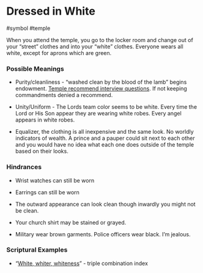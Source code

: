 # Dressed in White

#symbol 
#temple 

When you attend the temple, you go to the locker room and change out of your “street” clothes and into your “white” clothes. Everyone wears all white, except for aprons which are green.

  

### Possible Meanings

- Purity/cleanliness - “washed clean by the blood of the lamb” begins endowment. [Temple recommend interview questions](https://www.churchofjesuschrist.org/study/manual/general-handbook/26-temple-recommends?lang=eng&id=title_number30#title_number30). If not keeping commandments denied a recommend.
    
- Unity/Uniform - The Lords team color seems to be white. Every time the Lord or His Son appear they are wearing white robes. Every angel appears in white robes.
    
- Equalizer, the clothing is all inexpensive and the same look. No worldly indicators of wealth. A prince and a pauper could sit next to each other and you would have no idea what each one does outside of the temple based on their looks.
    

  

### Hindrances 

- Wrist watches can still be worn
    
- Earrings can still be worn 
    
- The outward appearance can look clean though inwardly you might not be clean. 
    
- Your church shirt may be stained or grayed.
    
- Military wear brown garments. Police officers wear black. I’m jealous.
    

  

### Scriptural Examples

- “[White, whiter, whiteness](https://www.churchofjesuschrist.org/study/scriptures/triple-index/white?lang=eng#p6)” - triple combination index

